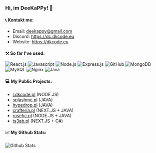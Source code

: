 ### Hi, im DeeKaPPy! 👋

#### 📞 Kontakt me:
- Email: deekappy@gmail.com
- Discord: https://dc.dkcode.eu
- Website: https://dkcode.eu

#### ⚒ So far I've used:
![React.js](https://img.shields.io/badge/-React.js-007494?style=flat&logo=react)
![Javascript](https://img.shields.io/badge/-Javascript-black?style=flat&logo=javascript)
![Node.js](https://img.shields.io/badge/-Node.js-black?style=flat&logo=Node.js)
![Express.js](https://img.shields.io/badge/-Express.js-black?style=flat&logo=Express)
![GitHub](https://img.shields.io/badge/-GitHub-181717?style=flat&logo=github)
![MongoDB](https://img.shields.io/badge/-MongoDB-black?style=flat&logo=mongodb)
![MySQL](https://img.shields.io/badge/-MySQL-black?style=flat&logo=mysql)
![Nginx](https://img.shields.io/badge/-Nginx-009136?style=flat&logo=nginx&logoColor=white)
![Java](https://img.shields.io/badge/-Java-e6322d?style=flat&logo=java)


#### 💻 My Public Projects:
- [l.dkcode.pl](https://l.dkcode.pl) (NODE.JS)
- [splashmc.pl](https://splashmc.pl) (JAVA)
- [hypedrop.pl](https://hypedrop.pl) (JAVA)
- [crafteria.pl](https://crafteria.pl) (NEXT.JS + JAVA)
- [rosehc.pl](https://rosehc.pl) (NODE.JS + JAVA)
- [ts3ab.pl](https://my.ts3ab.pl) (NEXT.JS + C#)

#### 📈 My Github Stats:
![Github Stats](https://github-readme-stats.vercel.app/api?username=DeeKaPPy&show_icons=true&theme=dark)
